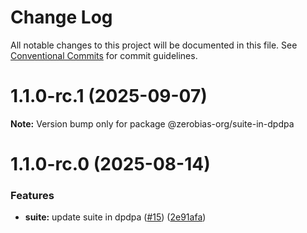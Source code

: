 # Change Log

All notable changes to this project will be documented in this file.
See [Conventional Commits](https://conventionalcommits.org) for commit guidelines.

# 1.1.0-rc.1 (2025-09-07)

**Note:** Version bump only for package @zerobias-org/suite-in-dpdpa





# 1.1.0-rc.0 (2025-08-14)


### Features

* **suite:** update suite in dpdpa ([#15](https://github.com/zerobias-org/suite/issues/15)) ([2e91afa](https://github.com/zerobias-org/suite/commit/2e91afaa76e7e41767412d0255bcd80afbe86e98))
